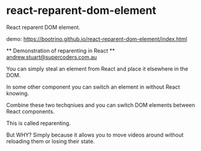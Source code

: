 # react-reparent-dom-element
React reparent DOM element.

demo: https://bootrino.github.io/react-reparent-dom-element/index.html

** Demonstration of reparenting in React **
andrew.stuart@supercoders.com.au
 
You can simply steal an element from React and place it elsewhere in the DOM.

In some other component you can switch an element in without React knowing.

Combine these two techqniues and you can switch DOM elements between React components.

This is called reparenting.
    
But WHY? Simply because it allows you to move videos around without reloading them or losing their state.
